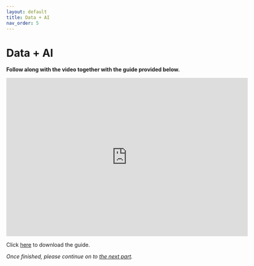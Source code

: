 ```yaml
---
layout: default
title: Data + AI
nav_order: 5
---
```


# Data + AI
**Follow along with the video together with the guide provided below.**

<iframe height="420" width="640" allowfullscreen frameborder=0 src="https://echo360.ca/media/fb4cb558-0448-4cba-86fa-f4e3cb2d6ddf/public?autoplay=false&automute=false"></iframe>

Click [here](https://github.com/scds/building-feminist-data/blob/main/assets/data/Sinders_Workshop_Video_3.docx?raw=true) to download the guide.

*Once finished, please continue on to [the next part](part-4).*
